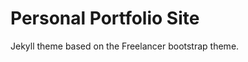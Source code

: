 Personal Portfolio Site
=========================

Jekyll theme based on the Freelancer bootstrap theme.
